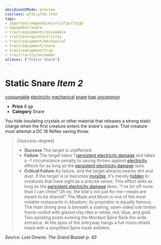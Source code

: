 ```yaml
---
obsidianUIMode: preview
cssclass: pf2e,pf2e-item
tags:
- imported/compendium/src/pf2e/lotgb
- equipment/snare
- trait/equipment/consumable
- trait/energy/electricity
- trait/equipment/mechanical
- trait/equipment/snare
- trait/equipment/trap
- trait/rarity/uncommon
aliases: ["Static Snare"]
---
```

# Static Snare *Item 2*  
[consumable](consumable.md)  [electricity](electricity.md)  [mechanical](mechanical.md)  [snare](snare.md)  [trap](trap.md)  [uncommon](uncommon.md)  

- **Price** 6 gp
- **Category** Snare

You hide insulating crystals or other material that releases a strong static charge when the first creature enters the snare's square. That creature must attempt a DC 18 Reflex saving throw.

> [!success-degree] 
> - **Success** The target is unaffected.
> - **Failure** The target takes 1 [persistent electricity damage](conditions.md#Persistent%20Damage) and takes a –1 circumstance penalty to saving throws against [electricity](electricity.md) effects for as long as the [persistent electricity damage](conditions.md#Persistent%20Damage) lasts.
> - **Critical Failure** As failure, and the target attracts nearby dirt and dust. If the target is or becomes [invisible](conditions.md#Invisible), it's merely [hidden](conditions.md#Hidden) to creatures that have sight as a precise sense. This effect lasts as long as the [persistent electricity damage](conditions.md#Persistent%20Damage) does. "I've bit off more than I can chew? Oh no, the bite's not just for me—meals are meant to be shared!" The Mask and Moon is one of the most notable restaurants in Absalom; its proprietor is equally famous. The main dining area is beneath a soaring, open-sided oak timber frame roofed with glazed clay tiles in white, red, blue, and gold. Two spiraling posts evoking the Mordant Spire flank the wide entrance. At the apex of the entryway hangs a full moon shield inlaid with a simplified Spire mask emblem.

*Source: Lost Omens: The Grand Bazaar p. 43*